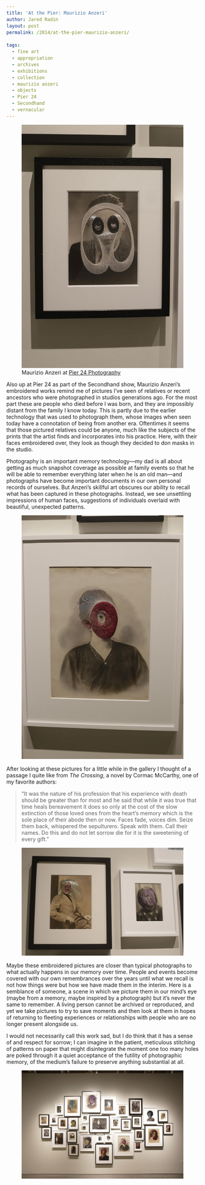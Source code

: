 ```yaml
---
title: 'At the Pier: Maurizio Anzeri'
author: Jared Radin
layout: post
permalink: /2014/at-the-pier-maurizio-anzeri/

tags:
  - fine art
  - appropriation
  - archives
  - exhibitions
  - collection
  - maurizio anzeri
  - objects
  - Pier 24
  - Secondhand
  - vernacular
---
```

<figure>
<img src="/assets/2014/09/anzeri_youngman-682x1024.jpg" alt="Maurizio Anzeri Embroidered Photographs at Pier 24" />
<figcaption>
Maurizio Anzeri at <a href="http://www.pier24.org">Pier 24 Photography</a>
</figcaption>
</figure>
Also up at Pier 24 as part of the Secondhand show, Maurizio Anzeri&#8217;s embroidered works remind me of pictures I&#8217;ve seen of relatives or recent ancestors who were photographed in studios generations ago. For the most part these are people who died before I was born, and they are impossibly distant from the family I know today. This is partly due to the earlier technology that was used to photograph them, whose images when seen today have a connotation of being from another era. Oftentimes it seems that those pictured relatives could be anyone, much like the subjects of the prints that the artist finds and incorporates into his practice. Here, with their faces embroidered over, they look as though they decided to don masks in the studio.

Photography is an important memory technology—my dad is all about getting as much snapshot coverage as possible at family events so that he will be able to remember everything later when he is an old man—and photographs have become important documents in our own personal records of ourselves. But Anzeri&#8217;s skillful art obscures our ability to recall what has been captured in these photographs. Instead, we see unsettling impressions of human faces, suggestions of individuals overlaid with beautiful, unexpected patterns.  
<!--more-->

<figure>
<img src="/assets/2014/09/anzeri_woman-682x1024.jpg" alt="Maurizio Anzeri Embroidered Photographs at Pier 24" />
</figure>

After looking at these pictures for a little while in the gallery I thought of a passage I quite like from *The Crossing*, a novel by Cormac McCarthy, one of my favorite authors:

> “It was the nature of his profession that his experience with death should be greater than for most and he said that while it was true that time heals bereavement it does so only at the cost of the slow extinction of those loved ones from the heart&#8217;s memory which is the sole place of their abode then or now. Faces fade, voices dim. Seize them back, whispered the sepulturero. Speak with them. Call their names. Do this and do not let sorrow die for it is the sweetening of every gift.”

<figure>
<img src="/assets/2014/09/anzeri_portraitpair-1024x682.jpg" alt="Maurizio Anzeri Embroidered Photographs at Pier 24" />
</figure>

Maybe these embroidered pictures are closer than typical photographs to what actually happens in our memory over time. People and events become covered with our own remembrances over the years until what we recall is not how things were but how we have made them in the interim. Here is a semblance of someone, a scene in which we picture them in our mind&#8217;s eye (maybe from a memory, maybe inspired by a photograph) but it&#8217;s never the same to remember. A living person cannot be archived or reproduced, and yet we take pictures to try to save moments and then look at them in hopes of returning to fleeting experiences or relationships with people who are no longer present alongside us.

I would not necessarily call this work sad, but I do think that it has a sense of and respect for sorrow; I can imagine in the patient, meticulous stitching of patterns on paper that might disintegrate the moment one too many holes are poked through it a quiet acceptance of the futility of photographic memory, of the medium&#8217;s failure to preserve anything substantial at all.

<figure>
<img src="/assets/2014/09/anzeri_wall-1024x682.jpg" alt="Maurizio Anzeri Embroidered Photographs at Pier 24" />
</figure>
